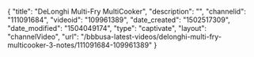 {
    "title": "DeLonghi Multi-Fry MultiCooker",
    "description": "",
    "channelid": "111091684",
    "videoid": "109961389",
    "date_created": "1502517309",
    "date_modified": "1504049174",
    "type": "captivate",
    "layout": "channelVideo",
    "url": "\/bbbusa-latest-videos\/delonghi-multi-fry-multicooker-3-notes\/111091684-109961389"
}